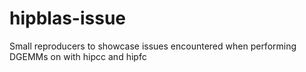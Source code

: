 # hipblas-issue
Small reproducers to showcase issues encountered when performing DGEMMs on with hipcc and hipfc
